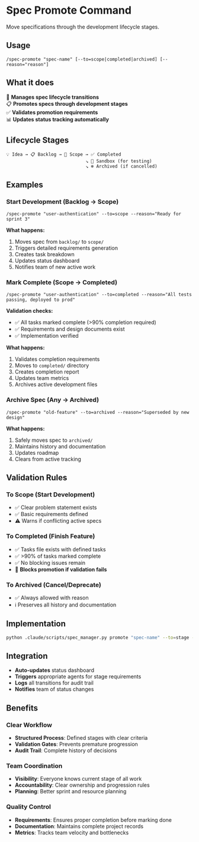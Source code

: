 # Spec Promote Command

Move specifications through the development lifecycle stages.

## Usage
```
/spec-promote "spec-name" [--to=scope|completed|archived] [--reason="reason"]
```

## What it does

🔄 **Manages spec lifecycle transitions**  
📋 **Promotes specs through development stages**  
✅ **Validates promotion requirements**  
📊 **Updates status tracking automatically**

## Lifecycle Stages

```
💡 Idea → 📋 Backlog → 🎯 Scope → ✅ Completed
                              ↘️ 🧪 Sandbox (for testing)
                              ↘️ ❄️ Archived (if cancelled)
```

## Examples

### Start Development (Backlog → Scope)
```
/spec-promote "user-authentication" --to=scope --reason="Ready for sprint 3"
```

**What happens:**
1. Moves spec from `backlog/` to `scope/`
2. Triggers detailed requirements generation
3. Creates task breakdown
4. Updates status dashboard
5. Notifies team of new active work

### Mark Complete (Scope → Completed)
```
/spec-promote "user-authentication" --to=completed --reason="All tests passing, deployed to prod"
```

**Validation checks:**
- ✅ All tasks marked complete (>90% completion required)
- ✅ Requirements and design documents exist
- ✅ Implementation verified

**What happens:**
1. Validates completion requirements
2. Moves to `completed/` directory
3. Creates completion report
4. Updates team metrics
5. Archives active development files

### Archive Spec (Any → Archived)
```
/spec-promote "old-feature" --to=archived --reason="Superseded by new design"
```

**What happens:**
1. Safely moves spec to `archived/`
2. Maintains history and documentation
3. Updates roadmap
4. Clears from active tracking

## Validation Rules

### To Scope (Start Development)
- ✅ Clear problem statement exists
- ✅ Basic requirements defined
- ⚠️ Warns if conflicting active specs

### To Completed (Finish Feature)
- ✅ Tasks file exists with defined tasks
- ✅ >90% of tasks marked complete
- ✅ No blocking issues remain
- 🚫 **Blocks promotion if validation fails**

### To Archived (Cancel/Deprecate)
- ✅ Always allowed with reason
- ℹ️ Preserves all history and documentation

## Implementation

```bash
python .claude/scripts/spec_manager.py promote "spec-name" --to=stage --reason="reason"
```

## Integration

- **Auto-updates** status dashboard
- **Triggers** appropriate agents for stage requirements
- **Logs** all transitions for audit trail
- **Notifies** team of status changes

## Benefits

### Clear Workflow
- **Structured Process**: Defined stages with clear criteria
- **Validation Gates**: Prevents premature progression
- **Audit Trail**: Complete history of decisions

### Team Coordination
- **Visibility**: Everyone knows current stage of all work
- **Accountability**: Clear ownership and progression rules
- **Planning**: Better sprint and resource planning

### Quality Control
- **Requirements**: Ensures proper completion before marking done
- **Documentation**: Maintains complete project records
- **Metrics**: Tracks team velocity and bottlenecks